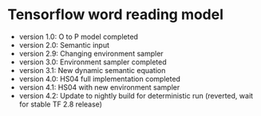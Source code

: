 # Tensorflow word reading model
- version 1.0: O to P model completed
- version 2.0: Semantic input
- version 2.9: Changing environment sampler
- version 3.0: Environment sampler completed
- version 3.1: New dynamic semantic equation
- version 4.0: HS04 full implementation completed
- version 4.1: HS04 with new environment sampler
- version 4.2: Update to nightly build for deterministic run (reverted, wait for stable TF 2.8 release)
